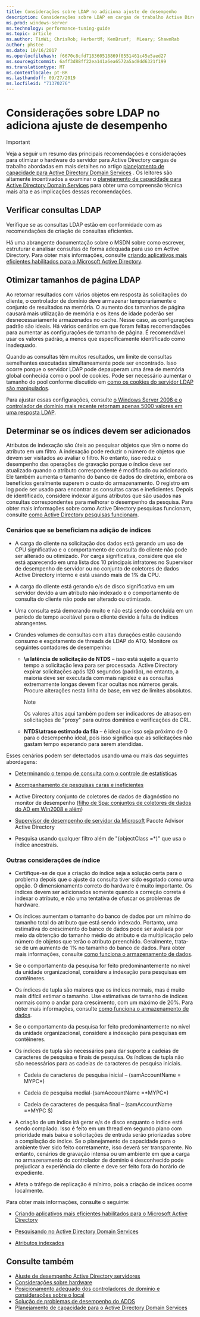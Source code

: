 ```yaml
---
title: Considerações sobre LDAP no adiciona ajuste de desempenho
description: Considerações sobre LDAP em cargas de trabalho Active Directory
ms.prod: windows-server
ms.technology: performance-tuning-guide
ms.topic: article
ms.author: TimWi; ChrisRob; HerbertM; KenBrumf;  MLeary; ShawnRab
author: phstee
ms.date: 10/16/2017
ms.openlocfilehash: f6670c8cfd718360518869f0551461c45e5aed27
ms.sourcegitcommit: 6aff3d88ff22ea141a6ea6572a5ad8dd6321f199
ms.translationtype: MT
ms.contentlocale: pt-BR
ms.lasthandoff: 09/27/2019
ms.locfileid: "71370276"
---
```

# <a name="ldap-considerations-in-adds-performance-tuning"></a>Considerações sobre LDAP no adiciona ajuste de desempenho

> [!IMPORTANT]
> Veja a seguir um resumo das principais recomendações e considerações para otimizar o hardware do servidor para Active Directory cargas de trabalho abordadas em mais detalhes no artigo [planejamento de capacidade para Active Directory Domain Services](https://go.microsoft.com/fwlink/?LinkId=324566) . Os leitores são altamente incentivados a examinar o [planejamento de capacidade para Active Directory Domain Services](https://go.microsoft.com/fwlink/?LinkId=324566) para obter uma compreensão técnica mais alta e as implicações dessas recomendações.

## <a name="verify-ldap-queries"></a>Verificar consultas LDAP

Verifique se as consultas LDAP estão em conformidade com as recomendações de criação de consultas eficientes.

Há uma abrangente documentação sobre o MSDN sobre como escrever, estruturar e analisar consultas de forma adequada para uso em Active Directory. Para obter mais informações, consulte [criando aplicativos mais eficientes habilitados para o Microsoft Active Directory](https://msdn.microsoft.com/library/ms808539.aspx).

## <a name="optimize-ldap-page-sizes"></a>Otimizar tamanhos de página LDAP

Ao retornar resultados com vários objetos em resposta às solicitações do cliente, o controlador de domínio deve armazenar temporariamente o conjunto de resultados na memória. O aumento dos tamanhos de página causará mais utilização de memória e os itens de idade poderão ser desnecessariamente armazenados no cache. Nesse caso, as configurações padrão são ideais. Há vários cenários em que foram feitas recomendações para aumentar as configurações de tamanho de página. É recomendável usar os valores padrão, a menos que especificamente identificado como inadequado.

Quando as consultas têm muitos resultados, um limite de consultas semelhantes executadas simultaneamente pode ser encontrado.  Isso ocorre porque o servidor LDAP pode depauperam uma área de memória global conhecida como o pool de cookies.  Pode ser necessário aumentar o tamanho do pool conforme discutido em [como os cookies do servidor LDAP são manipulados](https://technet.microsoft.com/windows-server-docs/identity/ad-ds/manage/how-ldap-server-cookies-are-handled).

Para ajustar essas configurações, consulte [o Windows Server 2008 e o controlador de domínio mais recente retornam apenas 5000 valores em uma resposta LDAP](https://support.microsoft.com/kb/2009267).

## <a name="determine-whether-to-add-indices"></a>Determinar se os índices devem ser adicionados

Atributos de indexação são úteis ao pesquisar objetos que têm o nome do atributo em um filtro. A indexação pode reduzir o número de objetos que devem ser visitados ao avaliar o filtro. No entanto, isso reduz o desempenho das operações de gravação porque o índice deve ser atualizado quando o atributo correspondente é modificado ou adicionado. Ele também aumenta o tamanho do banco de dados do diretório, embora os benefícios geralmente superem o custo do armazenamento. O registro em log pode ser usado para encontrar as consultas caras e ineficientes. Depois de identificado, considere indexar alguns atributos que são usados nas consultas correspondentes para melhorar o desempenho da pesquisa. Para obter mais informações sobre como Active Directory pesquisas funcionam, consulte [como Active Directory pesquisas funcionam](https://technet.microsoft.com/library/cc755809.aspx).

### <a name="scenarios-that-benefit-in-adding-indices"></a>Cenários que se beneficiam na adição de índices

-   A carga do cliente na solicitação dos dados está gerando um uso de CPU significativo e o comportamento de consulta do cliente não pode ser alterado ou otimizado. Por carga significativa, considere que ele está aparecendo em uma lista dos 10 principais infratores no Supervisor de desempenho de servidor ou no conjunto de coletores de dados Active Directory interno e está usando mais de 1% da CPU.

-   A carga do cliente está gerando e/s de disco significativa em um servidor devido a um atributo não indexado e o comportamento de consulta do cliente não pode ser alterado ou otimizado.

-   Uma consulta está demorando muito e não está sendo concluída em um período de tempo aceitável para o cliente devido à falta de índices abrangentes.

- Grandes volumes de consultas com altas durações estão causando consumo e esgotamento de threads de LDAP do ATQ. Monitore os seguintes contadores de desempenho:

    - **\\a latência de solicitação de NTDS** – isso está sujeito a quanto tempo a solicitação leva para ser processada. Active Directory expirar solicitações após 120 segundos (padrão), no entanto, a maioria deve ser executada com mais rapidez e as consultas extremamente longas devem ficar ocultas nos números gerais. Procure alterações nesta linha de base, em vez de limites absolutos.

        > [!NOTE]
        > Os valores altos aqui também podem ser indicadores de atrasos em solicitações de "proxy" para outros domínios e verificações de CRL.

    - **NTDS\\atraso estimado da fila** – é ideal que isso seja próximo de 0 para o desempenho ideal, pois isso significa que as solicitações não gastam tempo esperando para serem atendidas.

Esses cenários podem ser detectados usando uma ou mais das seguintes abordagens:

-   [Determinando o tempo de consulta com o controle de estatísticas](https://msdn.microsoft.com/library/ms808539.aspx)

-   [Acompanhamento de pesquisas caras e ineficientes](https://msdn.microsoft.com/library/ms808539.aspx)

-   Active Directory conjunto de coletores de dados de diagnóstico no monitor de desempenho ([filho de Spa: conjuntos de coletores de dados do AD em Win2008 e além](http://blogs.technet.com/b/askds/archive/2010/06/08/son-of-spa-ad-data-collector-sets-in-win2008-and-beyond.aspx))

-   [Supervisor de desempenho de servidor da Microsoft](../../../server-performance-advisor/microsoft-server-performance-advisor.md) Pacote Advisor Active Directory

-   Pesquisa usando qualquer filtro além de "(objectClass =\*)" que usa o índice ancestrais.

### <a name="other-index-considerations"></a>Outras considerações de índice

-   Certifique-se de que a criação do índice seja a solução certa para o problema depois que o ajuste da consulta tiver sido esgotado como uma opção. O dimensionamento correto do hardware é muito importante. Os índices devem ser adicionados somente quando a correção correta é indexar o atributo, e não uma tentativa de ofuscar os problemas de hardware.

-   Os índices aumentam o tamanho do banco de dados por um mínimo do tamanho total do atributo que está sendo indexado. Portanto, uma estimativa do crescimento do banco de dados pode ser avaliada por meio da obtenção do tamanho médio do atributo e da multiplicação pelo número de objetos que terão o atributo preenchido. Geralmente, trata-se de um aumento de 1% no tamanho do banco de dados. Para obter mais informações, consulte [como funciona o armazenamento de dados](https://technet.microsoft.com/library/cc772829.aspx).

-   Se o comportamento da pesquisa for feito predominantemente no nível da unidade organizacional, considere a indexação para pesquisas em contêineres.

-   Os índices de tupla são maiores que os índices normais, mas é muito mais difícil estimar o tamanho. Use estimativas de tamanho de índices normais como o andar para crescimento, com um máximo de 20%. Para obter mais informações, consulte [como funciona o armazenamento de dados](https://technet.microsoft.com/library/cc772829.aspx).

-   Se o comportamento da pesquisa for feito predominantemente no nível da unidade organizacional, considere a indexação para pesquisas em contêineres.

-   Os índices de tupla são necessários para dar suporte a cadeias de caracteres de pesquisa e finais de pesquisa. Os índices de tupla não são necessários para as cadeias de caracteres de pesquisa iniciais.

    -   Cadeia de caracteres de pesquisa inicial – (samAccountName = MYPC\*)

    -   Cadeia de pesquisa medial-(samAccountName =\*MYPC\*)

    -   Cadeia de caracteres de pesquisa final – (samAccountName =\*MYPC $)

-   A criação de um índice irá gerar e/s de disco enquanto o índice está sendo compilado. Isso é feito em um thread em segundo plano com prioridade mais baixa e solicitações de entrada serão priorizadas sobre a compilação do índice. Se o planejamento de capacidade para o ambiente tiver sido feito corretamente, isso deverá ser transparente. No entanto, cenários de gravação intensa ou um ambiente em que a carga no armazenamento do controlador de domínio é desconhecido pode prejudicar a experiência do cliente e deve ser feito fora do horário de expediente.

-   Afeta o tráfego de replicação é mínimo, pois a criação de índices ocorre localmente.

Para obter mais informações, consulte o seguinte:

-   [Criando aplicativos mais eficientes habilitados para o Microsoft Active Directory](https://msdn.microsoft.com/library/ms808539.aspx)

-   [Pesquisando no Active Directory Domain Services](https://msdn.microsoft.com/library/aa746427.aspx)

-   [Atributos indexados](https://msdn.microsoft.com/library/windows/desktop/ms677112.aspx)

## <a name="see-also"></a>Consulte também

- [Ajuste de desempenho Active Directory servidores](index.md)
- [Considerações sobre hardware](hardware-considerations.md)
- [Posicionamento adequado dos controladores de domínio e considerações sobre o local](site-definition-considerations.md)
- [Solução de problemas de desempenho do ADDS](troubleshoot.md) 
- [Planejamento de capacidade para o Active Directory Domain Services](https://go.microsoft.com/fwlink/?LinkId=324566)